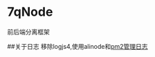 # 7qNode
前后端分离框架

##关于日志
移除logjs4,使用alinode和[pm2管理日志](https://wohugb.gitbooks.io/pm2/content/features/log.html)
